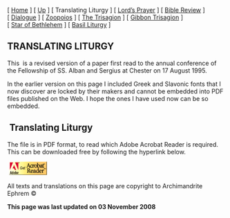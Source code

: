 \[ [Home](index.md) \] \[ [Up](obiter_scripta.md) \] \[ Translating Liturgy \] \[ [Lord’s Prayer](lord%27s_prayer.md) \] \[ [Bible Review](bible_review.md) \] \[ [Dialogue](dialogue.md) \] \[ [Zoopoios](zoopoios.md) \] \[ [The Trisagion](the_trisagion.md) \] \[ [Gibbon Trisagion](gibbon_trisagion.md) \] \[ [Star of Bethlehem](Star%20of%20Bethlehem.md) \] \[ [Basil Liturgy](basil_liturgy.md) \]

TRANSLATING LITURGY
-------------------

<span style="mso-bidi-font-size: 10.0pt; mso-fareast-font-family: Times New Roman; mso-bidi-font-family: Times New Roman; mso-ansi-language: EN-GB; mso-fareast-language: EN-US; mso-bidi-language: AR-SA">This  is a revised version of a paper first read to the annual conference of the Fellowship of SS. Alban and Sergius at Chester on 17 August 1995.</span>

<span style="mso-bidi-font-size: 10.0pt; mso-fareast-font-family: Times New Roman; mso-bidi-font-family: Times New Roman; mso-ansi-language: EN-GB; mso-fareast-language: EN-US; mso-bidi-language: AR-SA">In the earlier version on this page I included Greek and Slavonic fonts that I now discover are locked by their makers and cannot be embedded into PDF files published on the Web. I hope the ones I have used now can be so embedded.</span>

[](TransLit02.pdf)

 Translating Liturgy
--------------------

<span style="mso-bidi-font-size: 10.0pt">The file is in PDF format, to read which Adobe Acrobat Reader is required. This can be downloaded free by following the hyperlink below.</span>

<span style="mso-bidi-font-size: 10.0pt; font-family: Book Antiqua; Translating
Liturgy&lt;/a&gt;&lt;/span&gt;&lt;/font&gt;&lt;/p&gt;
&lt;p&gt;&lt;font size="> </span>

 [<img src="getacro.gif" width="88" height="31" />](http://www.adobe.com)

All texts and translations on this page are copyright to
Archimandrite Ephrem ©

**This page was last updated on 03 November 2008**
